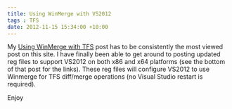 ```yaml
---
title: Using WinMerge with VS2012
tags : TFS
date: 2012-11-15 15:34:00 +10:00
---
```


My [Using WinMerge with TFS][0] post has to be consistently the most viewed post on this site. I have finally been able to get around to posting updated reg files to support VS2012 on both x86 and x64 platforms (see the bottom of that post for the links). These reg files will configure VS2012 to use Winmerge for TFS diff/merge operations (no Visual Studio restart is required).

Enjoy

[0]: /2007/06/19/using-winmerge-with-tfs/
